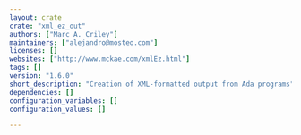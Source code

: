 ```yaml
---
layout: crate
crate: "xml_ez_out"
authors: ["Marc A. Criley"]
maintainers: ["alejandro@mosteo.com"]
licenses: []
websites: ["http://www.mckae.com/xmlEz.html"]
tags: []
version: "1.6.0"
short_description: "Creation of XML-formatted output from Ada programs"
dependencies: []
configuration_variables: []
configuration_values: []

---
```




